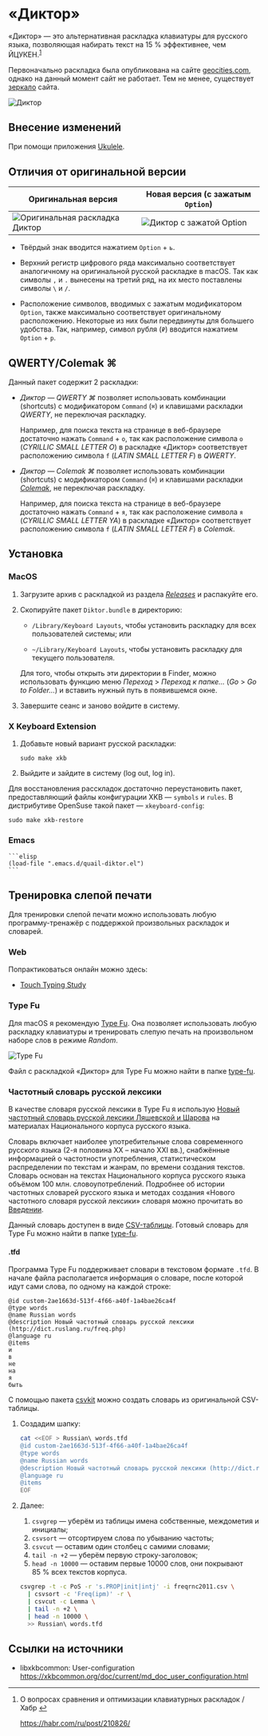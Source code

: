 # «Диктор»

«Диктор» — это альтернативная раскладка клавиатуры для русского языка,
позволяющая набирать текст на 15 % эффективнее, чем ЙЦУКЕН.<sup
id="effectiveness">[1](#fn-effectiveness)</sup>

Первоначально раскладка была опубликована на сайте
[geocities.com](http://www.geocities.com/razdel_2006/), однако на данный момент
сайт не работает. Тем не менее, существует
[зеркало](http://olegp.name/software/diktor-keyboard-layout/geocities/) сайта.

![Диктор](./img/diktor.png)

## Внесение изменений

При помощи приложения [Ukulele](https://software.sil.org/ukelele/).

## Отличия от оригинальной версии

|Оригинальная версия                                        | Новая версия (с зажатым `Option`)                                      |
|-----------------------------------------------------------|---------------------------------------------------|
|![Оригинальная раскладка Диктор](./img/diktor-original.jpg)|![Диктор с зажатой Option](./img/diktor-option.png)|

- Твёрдый знак вводится нажатием `Option` + `ь`.

- Верхний регистр цифрового ряда максимально соответствует аналогичному на
  оригинальной русской раскладке в macOS. Так как символы `,` и `.` вынесены на
  третий ряд, на их место поставлены символы `\` и `/`.

- Расположение символов, вводимых с зажатым модификатором `Option`, также
  максимально соответствует оригинальному расположению. Некоторые из них были
  передвинуты для большего удобства. Так, например, символ рубля (`₽`) вводится
  нажатием `Option` + `р`.

## QWERTY/Colemak ⌘

Данный пакет содержит 2 раскладки:

- *Диктор — QWERTY ⌘* позволяет использовать комбинации (shortcuts) с
  модификатором `Command` (`⌘`) и клавишами раскладки *QWERTY*, не переключая
  раскладку.

  Например, для поиска текста на странице в веб-браузере достаточно
  нажать `Command` + `о`, так как расположение символа `о` (*CYRILLIC SMALL
  LETTER O*) в раскладке «Диктор» соответствует расположению символа `f` (*LATIN
  SMALL LETTER F*) в *QWERTY*.

- *Диктор — Colemak ⌘* позволяет использовать комбинации (shortcuts) с
  модификатором `Command` (`⌘`) и клавишами раскладки
  [*Colemak*](https://colemak.com/), не переключая раскладку.

  Например, для поиска текста на странице в веб-браузере достаточно нажать
  `Command` + `я`, так как расположение символа `я` (*CYRILLIC SMALL LETTER YA*)
  в раскладке «Диктор» соответствует расположению символа `f` (*LATIN SMALL
  LETTER F*) в *Colemak*.

## Установка

### MacOS

1. Загрузите архив с раскладкой из раздела
   [*Releases*](https://github.com/mshkrebtan/diktor/releases) и распакуйте его.

2. Скопируйте пакет `Diktor.bundle` в директорию:

    - `/Library/Keyboard Layouts`, чтобы установить раскладку для всех
    пользователей системы; или

    - `~/Library/Keyboard Layouts`, чтобы установить раскладку для текущего
    пользователя.

   Для того, чтобы открыть эти директории в Finder, можно использовать функцию
   меню *Переход* > *Переход к папке…* (*Go* > *Go to Folder…*) и вставить
   нужный путь в появившемся окне.

3. Завершите сеанс и заново войдите в систему.

### X Keyboard Extension

1. Добавьте новый вариант русской раскладки:
   ``` shell
   sudo make xkb
   ```

2. Выйдите и зайдите в систему (log out, log in).

Для восстановления расскладок достаточно переустановить пакет, предоставляющий
файлы конфигурации XKB — `symbols` и `rules`. В дистрибутиве OpenSuse такой
пакет — `xkeyboard-config`:

``` shell
sudo make xkb-restore
```

### Emacs

    ```elisp
    (load-file ".emacs.d/quail-diktor.el")
    ```

## Тренировка слепой печати

Для тренировки слепой печати можно использовать любую программу-тренажёр с
поддержкой произвольных раскладок и словарей.

### Web

Попрактиковаться онлайн можно здесь:

- [Touch Typing Study](https://www.typingstudy.com/ru-russian_diktor-3/lesson/1)

### Type Fu

Для macOS я рекомендую [Type Fu](https://type-fu.com/). Она позволяет
использовать любую раскладку клавиатуры и тренировать слепую печать на
произвольном наборе слов в режиме *Random*.

![Type Fu](./img/type-fu-diktor.png)

Файл с раскладкой «Диктор» для Type Fu можно найти в папке
[type-fu](/type-fu).

### Частотный словарь русской лексики

В качестве словаря русской лексики в Type Fu я использую [Новый частотный
словарь русской лексики Ляшевской и Шарова](http://dict.ruslang.ru/freq.php) на
материалах Национального корпуса русского языка.

Словарь включает наиболее употребительные слова современного русского языка (2-я
половина XX – начало XXI вв.), снабжённые информацией о частотности
употребления, статистическом распределении по текстам и жанрам, по времени
создания текстов. Словарь основан на текстах Национального корпуса русского
языка объёмом 100 млн. словоупотреблений. Подробнее об истории частотных
словарей русского языка и методах создания «Нового частотного словаря русской
лексики» словаря можно прочитать во [Введении](http://dict.ruslang.ru/freq.pdf).

Данный словарь доступен в виде
[CSV-таблицы](http://dict.ruslang.ru/Freq2011.zip). Готовый словарь для Type Fu
можно найти в папке [type-fu](/type-fu).

#### .tfd

Программа Type Fu поддерживает словари в текстовом формате `.tfd`. В начале
файла располагается информация о словаре, после которой идут сами слова, по
одному на каждой строке:

``` tfd
@id custom-2ae1663d-513f-4f66-a40f-1a4bae26ca4f
@type words
@name Russian words
@description Новый частотный словарь русской лексики (http://dict.ruslang.ru/freq.php)
@language ru
@items
и
в
не
на
я
быть
```

С помощью пакета [csvkit](https://csvkit.readthedocs.io/en/latest/index.html)
можно создать словарь из оригинальной CSV-таблицы.

1. Создадим шапку:

   ``` sh
   cat <<EOF > Russian\ words.tfd
   @id custom-2ae1663d-513f-4f66-a40f-1a4bae26ca4f
   @type words
   @name Russian words
   @description Новый частотный словарь русской лексики (http://dict.ruslang.ru/freq.php)
   @language ru
   @items
   EOF
   ```

2. Далее:

    1. `csvgrep` — уберём из таблицы имена собственные, междометия и инициалы;
	2. `csvsort` — отсортируем слова по убыванию частоты;
	3. `csvcut` — оставим один столбец с самими словами;
	4. `tail -n +2` — уберём первую строку-заголовок;
	5. `head -n 10000` — оставим первые 10000 слов, они покрывают 85 % всех
       текстов корпуса.

   ``` sh
   csvgrep -t -c PoS -r 's.PROP|init|intj' -i freqrnc2011.csv \
     | csvsort -c 'Freq(ipm)' -r \
     | csvcut -c Lemma \
     | tail -n +2 \
     | head -n 10000 \
     >> Russian\ words.tfd
   ```

## Ссылки на источники

- libxkbcommon: User-configuration
  https://xkbcommon.org/doc/current/md_doc_user_configuration.html

---
1. <a id="fn-effectiveness">О вопросах сравнения и оптимизации
клавиатурных раскладок / Хабр</a> [↩](#effectiveness)

   <https://habr.com/ru/post/210826/>
